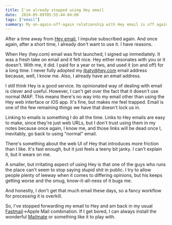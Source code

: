 ```yaml
---
title: I've already stopped using Hey email
date:  2024-05-09T05:55:44-04:00
tags: ["email"]
summary: My on-again-off-again relationship with Hey email is off again
---
```


After a time away from [Hey email](https://hey.com), I impulse subscribed again. And once again, after a short time, I already don't want to use it. I have reasons.

When Hey (hey.com) email was first launched, I signed up immediately. It was a fresh take on email and it felt nice. Hey either resonates with you or it doesn't. With me, it did. I paid for a year or two, and used it (on and off) for a long time. I never fully adopted my jbaty@hey.com email address because, well, I know me. Also, I already have an email address.

I still think Hey is a good service. Its opinionated way of dealing with email is clever and useful. However, I can't get over the fact that it doesn't use normal IMAP. This means there's no way into my email other than using the Hey web interface or iOS app. It's fine, but makes me feel trapped. Email is one of the few remaining things we have that doesn't lock us in.

Linking to emails is something I do all the time. Links to Hey emails are easy to make, since they're just web URLs, but I don't trust using them in my notes because once again, I know me, and those links will be dead once I, inevitably, go back to using "normal" email.

There's something about the web UI of Hey that introduces more friction than I like. It's fast enough, but it just feels a teeny bit janky. I can't explain it, but it wears on me.

A smaller, but irritating aspect of using Hey is that one of the guys who runs the place can't seem to stop saying stupid shit in public. I try to allow people plenty of leeway when it comes to differing opinions, but his keeps getting worse and the smug, know-it-all-ness of it bugs me.

And honestly, I don't get that much email these days, so a fancy workflow for processing it is overkill.

So, I've stopped forwarding my email to Hey and am back in my usual [Fastmail](https://fastmail.com)->Apple Mail combination. If I get bored, I can always install the wonderful [Mailmate](https://freron.com/) or something like it to play with.

